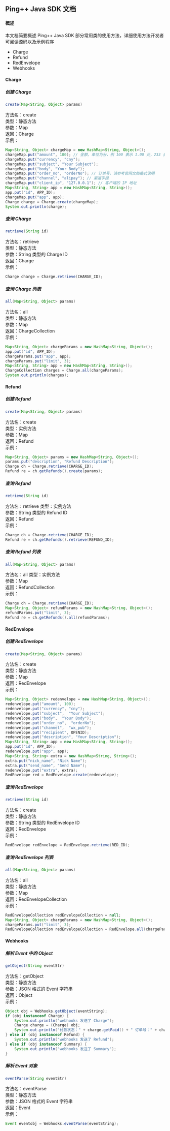 ## Ping++ Java SDK 文档
#### 概述
本文档简要概述 Ping++ Java SDK 部分常用类的使用方法，详细使用方法开发者可阅读源码以及示例程序
- Charge
- Refund
- RedEnvelope
- Webhooks

#### Charge
##### 创建 Charge
``` java
create(Map<String, Object> params)
```
方法名：create  
类型：静态方法  
参数：Map  
返回：Charge  
示例：
``` java
Map<String, Object> chargeMap = new HashMap<String, Object>();
chargeMap.put("amount", 100); // 金额，单位为分，例 100 表示 1.00 元，233 表示 2.33 元
chargeMap.put("currency", "cny");
chargeMap.put("subject", "Your Subject");
chargeMap.put("body", "Your Body");
chargeMap.put("order_no", "orderNo"); // 订单号，请参考官网文档格式说明
chargeMap.put("channel", "alipay"); // 渠道字段
chargeMap.put("client_ip", "127.0.0.1"); // 客户端的 IP 地址
Map<String, String> app = new HashMap<String, String>();
app.put("id", APP_ID);
chargeMap.put("app", app);
Charge charge = Charge.create(chargeMap);
System.out.println(charge);
```

##### 查询 Charge
``` java
retrieve(String id)
```
方法名：retrieve  
类型：静态方法  
参数：String 类型的 Charge ID  
返回：Charge  
示例：  
``` java
Charge charge = Charge.retrieve(CHARGE_ID);
```

##### 查询 Charge 列表
``` java
all(Map<String, Object> params)
```
方法名：all  
类型：静态方法  
参数：Map  
返回：ChargeCollection  
示例：
``` java
Map<String, Object> chargeParams = new HashMap<String, Object>();
app.put("id", APP_ID);
chargeParams.put("app", app);
chargeParams.put("limit", 3);
Map<String, String> app = new HashMap<String, String>();
ChargeCollection charges = Charge.all(chargeParams);
System.out.println(charges);
```

#### Refund
##### 创建 Refund
``` java
create(Map<String, Object> params)
```
方法名：create  
类型：实例方法  
参数：Map  
返回：Refund  
示例：
``` java
Map<String, Object> params = new HashMap<String, Object>();
params.put("description", "Refund Description");
Charge ch = Charge.retrieve(CHARGE_ID);
Refund re = ch.getRefunds().create(params);
```

##### 查询 Refund
``` java
retrieve(String id)
```
方法名：retrieve
类型：实例方法  
参数：String 类型的 Refund ID  
返回：Refund  
示例：
``` java
Charge ch = Charge.retrieve(CHARGE_ID);
Refund re = ch.getRefunds().retrieve(REFUND_ID);
```

##### 查询 Refund 列表
``` java
all(Map<String, Object> params)
```
方法名：all
类型：实例方法  
参数：Map  
返回：RefundCollection  
示例：
``` java
Charge ch = Charge.retrieve(CHARGE_ID);
Map<String, Object> refundParams = new HashMap<String, Object>();
refundParams.put("limit", 3);
Refund re = ch.getRefunds().all(refundParams);
```

#### RedEnvelope
##### 创建 RedEnvelope
``` java
create(Map<String, Object> params)
```
方法名：create  
类型：静态方法  
参数：Map  
返回：RedEnvelope  
示例：
``` java
Map<String, Object> redenvelope = new HashMap<String, Object>();
redenvelope.put("amount", 100);
redenvelope.put("currency", "cny");
redenvelope.put("subject",  "Your Subject");
redenvelope.put("body",  "Your Body");
redenvelope.put("order_no",  "orderNo");
redenvelope.put("channel",  "wx_pub");
redenvelope.put("recipient", OPENID);
redenvelope.put("description", "Your Description");
Map<String, String> app = new HashMap<String, String>();
app.put("id", APP_ID);
redenvelope.put("app", app);
Map<String, String> extra = new HashMap<String, String>();
extra.put("nick_name", "Nick Name");
extra.put("send_name", "Send Name");
redenvelope.put("extra", extra);
RedEnvelope red = RedEnvelope.create(redenvelope);
```

##### 查询 RedEnvelope
``` java
retrieve(String id)
```
方法名：create  
类型：静态方法  
参数：String 类型的 RedEnvelope ID  
返回：RedEnvelope  
示例：
``` java
RedEnvelope redEnvelope = RedEnvelope.retrieve(RED_ID);
```

##### 查询 RedEnvelope 列表
``` java
all(Map<String, Object> params)
```
方法名：all  
类型：静态方法  
参数：Map  
返回：RedEnvelopeCollection  
示例：
``` java
RedEnvelopeCollection redEnvelopeCollection = null;
Map<String, Object> chargeParams = new HashMap<String, Object>();
chargeParams.put("limit", 3);
RedEnvelopeCollection redEnvelopeCollection = RedEnvelope.all(chargeParams);
```

#### Webhooks
##### 解析 Event 中的 Object
``` java
getObject(String eventStr)
```
方法名：getObject   
类型：静态方法   
参数：JSON 格式的 Event 字符串   
返回：Object   
示例：
``` java
Object obj = Webhooks.getObject(eventString);
if (obj instanceof Charge) {
    System.out.println("webhooks 发送了 Charge");
    Charge charge = (Charge) obj;
    System.out.println("付款状态：" + charge.getPaid() + " 订单号：" + charge.getOrderNo());
} else if (obj instanceof Refund) {
    System.out.println("webhooks 发送了 Refund");
} else if (obj instanceof Summary) {
    System.out.println("webhooks 发送了 Summary");
}
```

##### 解析 Event 对象
``` java
eventParse(String eventStr)
```
方法名：eventParse  
类型：静态方法  
参数：JSON 格式的 Event 字符串  
返回：Event  
示例：
``` java
Event eventobj = Webhooks.eventParse(eventString);
```
